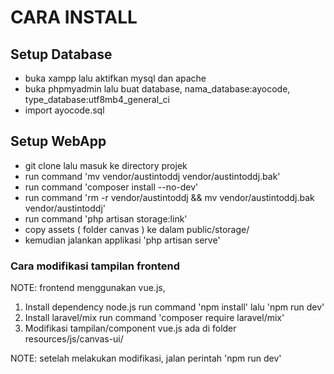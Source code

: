 <!DOCTYPE html>
<html>
<body>
<h1> CARA INSTALL</h1>

<h2> Setup Database </h2>
<ul>
    <li> buka xampp lalu aktifkan mysql dan apache</li>
    <li> buka phpmyadmin lalu buat database, nama_database:ayocode, type_database:utf8mb4_general_ci</li>
    <li> import ayocode.sql</li>
</ul>

<h2> Setup WebApp </h2>
<ul>
    <li>
        git clone <url projek> lalu masuk ke directory projek
    </li>
    <li>
        run command 'mv vendor/austintoddj vendor/austintoddj.bak'
    </li>
    <li>
        run command 'composer install --no-dev'
    </li>
    <li>
        run command 'rm -r vendor/austintoddj && mv vendor/austintoddj.bak vendor/austintoddj'
    </li>
    <li>
        run command 'php artisan storage:link'
    </li>
    <li>
        copy assets ( folder canvas ) ke dalam public/storage/
    </li>
    <li>
        kemudian jalankan applikasi 'php artisan serve'
    </li>
</ul>
<h3> Cara modifikasi tampilan frontend </h3>
NOTE: frontend menggunakan vue.js, 

1. Install dependency node.js
run command 'npm install' lalu 'npm run dev'
2. Install laravel/mix
run command 'composer require laravel/mix'
3. Modifikasi tampilan/component vue.js ada di folder resources/js/canvas-ui/

NOTE: setelah melakukan modifikasi, jalan perintah 'npm run dev'

</body>
</html>
